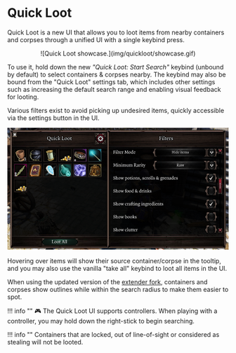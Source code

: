 # Quick Loot
Quick Loot is a new UI that allows you to loot items from nearby containers and corpses through a unified UI with a single keybind press.

<center>![Quick Loot showcase.](img/quickloot/showcase.gif)</center>

To use it, hold down the new *"Quick Loot: Start Search"* keybind (unbound by default) to select containers & corpses nearby. The keybind may also be bound from the "Quick Loot" settings tab, which includes other settings such as increasing the default search range and enabling visual feedback for looting.

Various filters exist to avoid picking up undesired items, quickly accessible via the settings button in the UI.

![Filter settings.](img/quickloot/filters.png)

Hovering over items will show their source container/corpse in the tooltip, and you may also use the vanilla "take all" keybind to loot all items in the UI.

When using the updated version of the [extender fork](../extender.md), containers and corpses show outlines while within the search radius to make them easier to spot.

!!! info ""
    🎮 The Quick Loot UI supports controllers. When playing with a controller, you may hold down the right-stick to begin searching.

!!! info ""
    Containers that are locked, out of line-of-sight or considered as stealing will not be looted.
